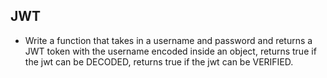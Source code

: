 ## JWT

- Write a function that takes in a username and password and returns a JWT token with the username encoded inside an object,  returns true if the jwt can be DECODED, returns true if the jwt can be VERIFIED.